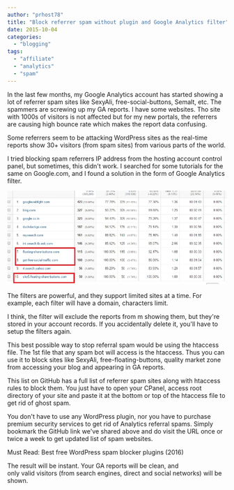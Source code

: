 ```yaml
---
author: "prhost78"
title: "Block referrer spam without plugin and Google Analytics filter"
date: 2015-10-04
categories: 
  - "blogging"
tags: 
  - "affiliate"
  - "analytics"
  - "spam"
---
```


In the last few months, my Google Analytics account has started showing a lot of referrer spam sites like SexyAli, free-social\-buttons, Semalt, etc. The spammers are screwing up my GA reports. I have some websites. Tho site with 1000s of visitors is not affected but for my new portals, the referrers are causing high bounce rate which makes the report data confusing.

Some referrers seem to be attacking WordPress sites as the real-time reports show 30+ visitors (from spam sites) from various parts of the world.

I tried blocking spam referrers IP address from the hosting account control panel, but sometimes, this didn't work. I searched for some tutorials for the same on Google.com, and I found a solution in the form of Google Analytics filter.

![Block referrer spam without plugin and Google Analytics filter](images/referral-spam.jpg)

The filters are powerful, and they support limited sites at a time. For example, each filter will have a domain, characters limit.

I think, the filter will exclude the reports from m showing them, but they're stored in your account records. If you accidentally delete it, you'll have to setup the filters again.

This best possible way to stop referral spam would be using the htaccess file. The 1st file that any spam bot will access is the htaccess. Thus you can use it to block sites like SexyAli, free-floating-buttons, quality market zone from accessing your blog and appearing in GA reports.

This list on GitHub has a full list of referrer spam sites along with htaccess rules to block them. You just have to open your CPanel, access root directory of your site and paste it at the bottom or top of the htaccess file to get rid of ghost spam.

You don't have to use any WordPress plugin, nor you have to purchase premium security services to get rid of Analytics referral spams. Simply bookmark the GitHub link we've shared above and do visit the URL once or twice a week to get updated list of spam websites.

Must Read: Best free WordPress spam blocker plugins (2016)

The result will be instant. Your GA reports will be clean, and only valid visitors (from search engines, direct and social networks) will be shown.
